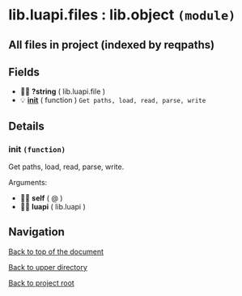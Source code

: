 # lib.luapi.files : lib.object `(module)`

## All files in project (indexed by reqpaths)

## Fields

+ 👨‍👦 **?string** ( lib.luapi.file )
+ 💡 **[init][@>init]** ( function )
	`Get paths, load, read, parse, write`

## Details

### init `(function)`

Get paths, load, read, parse, write.

Arguments:

+ 👨‍👦 **self** ( @ )
+ 👨‍👦 **luapi** ( lib.luapi )

## Navigation

[Back to top of the document](#libluapifiles--libobject-module)

[Back to upper directory](..)

[Back to project root](/../..)

[@>init]: #init-function
[@]: #libluapifiles--libobject-module
